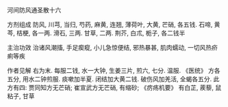 河间防风通圣散十六

方剂组成 防风, 川芎, 当归, 芍药, 麻黄, 连翘, 薄荷叶, 大黄, 芒硝, 各五钱. 石啼, 黄芩, 桔梗, 各一两. 滑石, 三两. 甘草, 二两. 荆芥, 白朮, 栀子, 各二钱半 

主治功效 治诸风潮搐, 手足瘈瘲, 小儿急惊便结, 邪热暴甚, 肌肉蠕动, 一切风热疥痢等疾 

作者见解 右为末. 每服二钱, 水一大钟, 生姜三片, 煎六, 七分. 温服. 《医统》 方各五分, 用水二钟煎服. 痰嗽加半夏. 闭结加大黄二钱. 破伤风加羌活, 全蝎各五分. 此方有四: 贾同知方无芒硝; 崔宣武方无芒硝, 有缩砂; 《疠疡机要》 有白芷, 蒺藜, 鼠粘子, 甘草 

